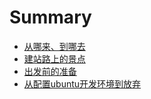 # Summary

* [从哪来、到哪去](README.md)
* [建站路上的景点](jian-zhan-lu-shang-de-jing-dian.md)
* [出发前的准备](rang-flask-yun-xing-qi-lai.md)
* [从配置ubuntu开发环境到放弃](xu-ni-huan-jing.md)

